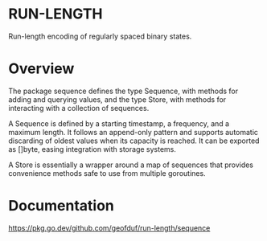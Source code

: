 # RUN-LENGTH

Run-length encoding of regularly spaced binary states.

# Overview

The package sequence defines the type Sequence, with methods for adding and querying values, and
the type Store, with methods for interacting with a collection of sequences.

A Sequence is defined by a starting timestamp, a frequency, and a maximum length.
It follows an append-only pattern and supports automatic discarding of oldest values when
its capacity is reached. It can be exported as []byte, easing integration with
storage systems.

A Store is essentially a wrapper around a map of sequences that provides convenience methods
safe to use from multiple goroutines.

# Documentation

https://pkg.go.dev/github.com/geofduf/run-length/sequence